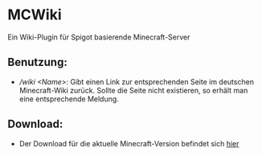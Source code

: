 # MCWiki

Ein Wiki-Plugin für Spigot basierende Minecraft-Server

## Benutzung:

-  _/wiki \<Name\>_: Gibt einen Link zur entsprechenden Seite im deutschen Minecraft-Wiki zurück. Sollte die Seite nicht existieren, so erhält man eine entsprechende Meldung.

## Download:

- Der Download für die aktuelle Minecraft-Version befindet sich [hier](https://www.spigotmc.org/resources/mcwiki.37672/ "MCWiki herunterladen")